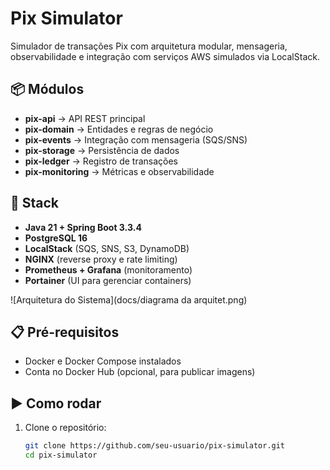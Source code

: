 # Pix Simulator

Simulador de transações Pix com arquitetura modular, mensageria, observabilidade e integração com serviços AWS simulados via LocalStack.

## 📦 Módulos

- **pix-api** → API REST principal
- **pix-domain** → Entidades e regras de negócio
- **pix-events** → Integração com mensageria (SQS/SNS)
- **pix-storage** → Persistência de dados
- **pix-ledger** → Registro de transações
- **pix-monitoring** → Métricas e observabilidade

## 🚀 Stack

- **Java 21 + Spring Boot 3.3.4**
- **PostgreSQL 16**
- **LocalStack** (SQS, SNS, S3, DynamoDB)
- **NGINX** (reverse proxy e rate limiting)
- **Prometheus + Grafana** (monitoramento)
- **Portainer** (UI para gerenciar containers)


![Arquitetura do Sistema](docs/diagrama da arquitet.png)


## 📋 Pré-requisitos

- Docker e Docker Compose instalados
- Conta no Docker Hub (opcional, para publicar imagens)

## ▶️ Como rodar

1. Clone o repositório:
   ```bash
   git clone https://github.com/seu-usuario/pix-simulator.git
   cd pix-simulator
